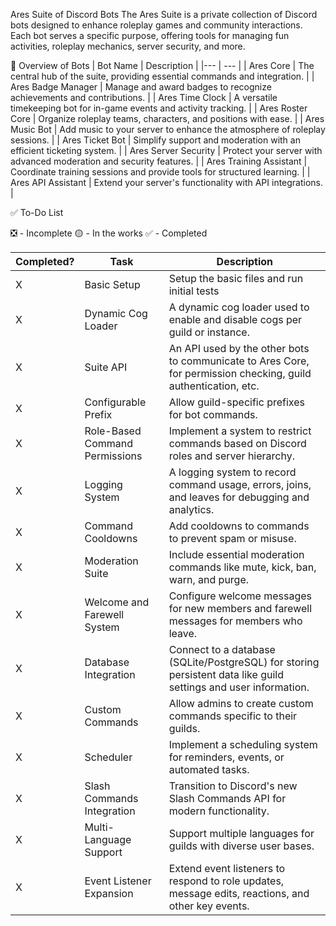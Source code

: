 Ares Suite of Discord Bots
The Ares Suite is a private collection of Discord bots designed to enhance roleplay games and community interactions. Each bot serves a specific purpose, offering tools for managing fun activities, roleplay mechanics, server security, and more.

🚀 Overview of Bots
| Bot Name | Description |
|--- | --- |
| Ares Core | The central hub of the suite, providing essential commands and integration. |
| Ares Badge Manager | Manage and award badges to recognize achievements and contributions. |
| Ares Time Clock | A versatile timekeeping bot for in-game events and activity tracking. |
| Ares Roster Core | Organize roleplay teams, characters, and positions with ease. |
| Ares Music Bot | Add music to your server to enhance the atmosphere of roleplay sessions. |
| Ares Ticket Bot | Simplify support and moderation with an efficient ticketing system. |
| Ares Server Security | Protect your server with advanced moderation and security features. |
| Ares Training Assistant | Coordinate training sessions and provide tools for structured learning. |
| Ares API Assistant | Extend your server's functionality with API integrations. |

✅ To-Do List

❎ - Incomplete
🟡 - In the works
✅ - Completed

| Completed? | Task                        | Description                                                                                     |
|------------|-----------------------------|-------------------------------------------------------------------------------------------------|
| X | Basic Setup | Setup the basic files and run initial tests                                                    |
| X | Dynamic Cog Loader          | A dynamic cog loader used to enable and disable cogs per guild or instance.                    |
| X | Suite API                   | An API used by the other bots to communicate to Ares Core, for permission checking, guild authentication, etc. |
| X | Configurable Prefix         | Allow guild-specific prefixes for bot commands.                                                |
| X | Role-Based Command Permissions | Implement a system to restrict commands based on Discord roles and server hierarchy.          |
| X | Logging System              | A logging system to record command usage, errors, joins, and leaves for debugging and analytics. |
| X | Command Cooldowns           | Add cooldowns to commands to prevent spam or misuse.                                           |
| X | Moderation Suite            | Include essential moderation commands like mute, kick, ban, warn, and purge.                  |
| X | Welcome and Farewell System | Configure welcome messages for new members and farewell messages for members who leave.        |
| X | Database Integration        | Connect to a database (SQLite/PostgreSQL) for storing persistent data like guild settings and user information. |
| X | Custom Commands             | Allow admins to create custom commands specific to their guilds.                               |
| X | Scheduler                   | Implement a scheduling system for reminders, events, or automated tasks.                      |
| X | Slash Commands Integration  | Transition to Discord's new Slash Commands API for modern functionality.                      |
| X | Multi-Language Support      | Support multiple languages for guilds with diverse user bases.                                |
| X | Event Listener Expansion    | Extend event listeners to respond to role updates, message edits, reactions, and other key events. |
